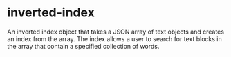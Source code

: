 # inverted-index
An inverted index object that takes a JSON array of text objects and creates an index from the array. The index allows a user to search for text blocks in the array that contain a specified collection of words.
